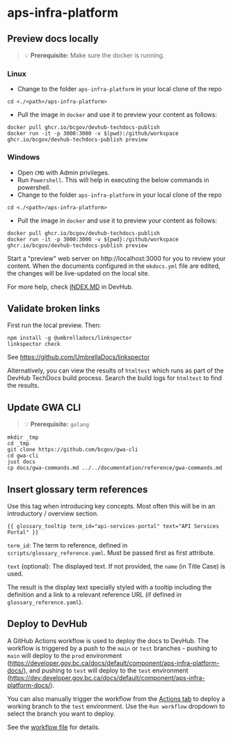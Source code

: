 # aps-infra-platform

## Preview docs locally

> 💡 **Prerequisite:** Make sure the docker is running.

### Linux
- Change to the folder `aps-infra-platform` in your local clone of the repo
```shell 
cd <./<path>/aps-infra-platform>
```
- Pull the image in `docker` and use it to preview your content as follows:
```shell
docker pull ghcr.io/bcgov/devhub-techdocs-publish
docker run -it -p 3000:3000 -v $(pwd):/github/workspace ghcr.io/bcgov/devhub-techdocs-publish preview
```
### Windows
- Open `CMD` with Admin privileges.
- Run `Powershell`.  This will help in executing the below commands in powershell.
- Change to the folder `aps-infra-platform` in your local clone of the repo
```shell 
cd <./<path>/aps-infra-platform>
```
- Pull the image in `docker` and use it to preview your content as follows:
```shell
docker pull ghcr.io/bcgov/devhub-techdocs-publish
docker run -it -p 3000:3000 -v ${pwd}:/github/workspace ghcr.io/bcgov/devhub-techdocs-publish preview
```

Start a "preview" web server on http://localhost:3000 for you to review your content.
When the documents configured in the `mkdocs.yml` file are edited, the changes will be live-updated on the local site.

For more help, check [INDEX.MD](https://github.com/bcgov/devhub-techdocs-publish/blob/main/docs/index.md) in DevHub.

## Validate broken links

First run the local preview. Then:

```
npm install -g @umbrelladocs/linkspector
linkspector check
```

See https://github.com/UmbrellaDocs/linkspector

Alternatively, you can view the results of `htmltest` which runs as part of the DevHub TechDocs build process.
Search the build logs for `htmltest` to find the results.

## Update GWA CLI

> 💡 **Prerequisite:** `golang`

```
mkdir _tmp
cd _tmp
git clone https://github.com/bcgov/gwa-cli
cd gwa-cli
just docs
cp docs/gwa-commands.md ../../documentation/reference/gwa-commands.md
```

## Insert glossary term references

Use this tag when introducing key concepts. Most often this will be in an introductory / overview section.

`{{ glossary_tooltip term_id="api-services-portal" text="API Services Portal" }}`

`term_id`: The term to reference, defined in `scripts/glossary_reference.yaml`. Must be passed first as first attribute.

`text` (optional): The displayed text. If not provided, the `name` (in Title Case) is used.

The result is the display text specially styled with a tooltip including the definition and a link to a relevant reference URL (if defined in `glossary_reference.yaml`).

## Deploy to DevHub

A GitHub Actions workflow is used to deploy the docs to DevHub. The workflow is triggered by a push to the `main` or `test` branches - pushing to `main` will deploy to the `prod` environment (https://developer.gov.bc.ca/docs/default/component/aps-infra-platform-docs/), and pushing to `test` will deploy to the `test` environment (https://dev.developer.gov.bc.ca/docs/default/component/aps-infra-platform-docs/).

You can also manually trigger the workflow from the [Actions tab](https://github.com/bcgov/aps-infra-platform/actions/workflows/publish-techdocs.yaml) to deploy a working branch to the `test` environment. Use the `Run workflow` dropdown to select the branch you want to deploy.

See the [workflow file](.github/workflows/publish-techdocs.yaml) for details.
